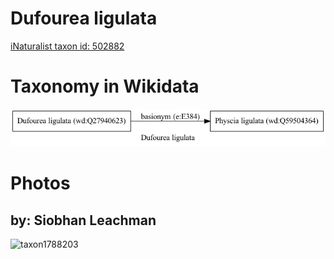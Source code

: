 
Dufourea ligulata
=================
  
[iNaturalist taxon id: 502882](https://www.inaturalist.org/taxa/502882)
# Taxonomy in Wikidata
  
![Dufourea ligulata](../wikidata_schemas/Dufourea_ligulata.gv.png)
# Photos

## by: Siobhan Leachman
  
![taxon1788203](https://inaturalist-open-data.s3.amazonaws.com/photos/1907242/medium.jpg)